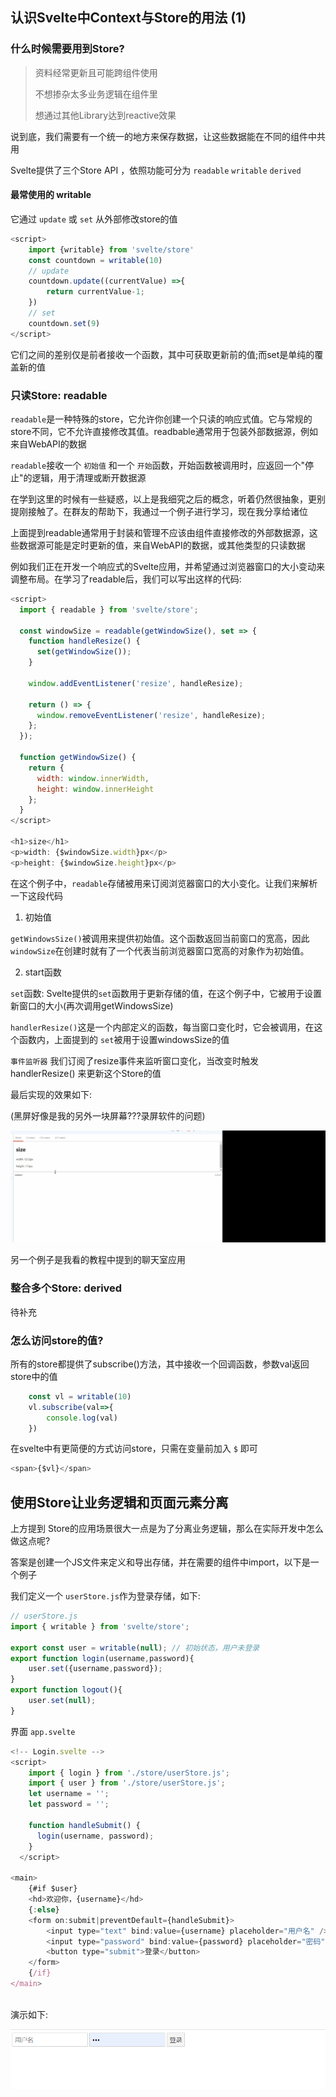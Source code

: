 ## 认识Svelte中Context与Store的用法 (1)

### 什么时候需要用到Store?

> 资料经常更新且可能跨组件使用
> 
> 不想掺杂太多业务逻辑在组件里
> 
> 想通过其他Library达到reactive效果

说到底，我们需要有一个统一的地方来保存数据，让这些数据能在不同的组件中共用

Svelte提供了三个Store API ，依照功能可分为 `readable` `writable` `derived`

#### 最常使用的 writable

它通过 `update` 或 `set` 从外部修改store的值

```javascript
<script>
	import {writable} from 'svelte/store'
	const countdown = writable(10)
	// update
	countdown.update((currentValue) =>{
		return currentValue-1;
	})
	// set
	countdown.set(9)
</script>
```

它们之间的差别仅是前者接收一个函数，其中可获取更新前的值;而set是单纯的覆盖新的值

### 只读Store: readable

`readable`是一种特殊的store，它允许你创建一个只读的响应式值。它与常规的store不同，它不允许直接修改其值。readbable通常用于包装外部数据源，例如来自WebAPI的数据

`readable`接收一个 `初始值` 和一个 `开始`函数，开始函数被调用时，应返回一个"停止"的逻辑，用于清理或断开数据源

在学到这里的时候有一些疑惑，以上是我细究之后的概念，听着仍然很抽象，更别提刚接触了。在群友的帮助下，我通过一个例子进行学习，现在我分享给诸位

上面提到readable通常用于封装和管理不应该由组件直接修改的外部数据源，这些数据源可能是定时更新的值，来自WebAPI的数据，或其他类型的只读数据

例如我们正在开发一个响应式的Svelte应用，并希望通过浏览器窗口的大小变动来调整布局。在学习了readable后，我们可以写出这样的代码:

```javascript
<script>
  import { readable } from 'svelte/store';

  const windowSize = readable(getWindowSize(), set => {
    function handleResize() {
      set(getWindowSize());
    }

    window.addEventListener('resize', handleResize);

    return () => {
      window.removeEventListener('resize', handleResize);
    };
  });

  function getWindowSize() {
    return {
      width: window.innerWidth,
      height: window.innerHeight
    };
  }
</script>

<h1>size</h1>
<p>width: {$windowSize.width}px</p>
<p>height: {$windowSize.height}px</p>

```

在这个例子中，`readable`存储被用来订阅浏览器窗口的大小变化。让我们来解析一下这段代码

1. 初始值

`getWindowsSize()`被调用来提供初始值。这个函数返回当前窗口的宽高，因此`windowSize`在创建时就有了一个代表当前浏览器窗口宽高的对象作为初始值。

2. start函数

`set`函数: Svelte提供的`set`函数用于更新存储的值，在这个例子中，它被用于设置新窗口的大小(再次调用getWindowsSize)

`handlerResize()`这是一个内部定义的函数，每当窗口变化时，它会被调用，在这个函数内，上面提到的 `set`被用于设置windowsSize的值

`事件监听器` 我们订阅了resize事件来监听窗口变化，当改变时触发 handlerResize() 来更新这个Store的值

最后实现的效果如下:

(黑屏好像是我的另外一块屏幕???录屏软件的问题)

![resize](resize.gif)

另一个例子是我看的教程中提到的聊天室应用

### 整合多个Store: derived

待补充

### 怎么访问store的值?

所有的store都提供了subscribe()方法，其中接收一个回调函数，参数val返回store中的值

```javascript
	const vl = writable(10)
	vl.subscribe(val=>{
		console.log(val)
	})
```

在svelte中有更简便的方式访问store，只需在变量前加入 `$` 即可

```javascript
<span>{$vl}</span>
```

## 使用Store让业务逻辑和页面元素分离

上方提到 Store的应用场景很大一点是为了分离业务逻辑，那么在实际开发中怎么做这点呢?

答案是创建一个JS文件来定义和导出存储，并在需要的组件中import，以下是一个例子

我们定义一个 `userStore.js`作为登录存储，如下:

```javascript
// userStore.js
import { writable } from 'svelte/store';

export const user = writable(null); // 初始状态，用户未登录
export function login(username,password){
    user.set({username,password});
}
export function logout(){
    user.set(null);
}
```

界面 `app.svelte`

```javascript
<!-- Login.svelte -->
<script>
	import { login } from './store/userStore.js';
	import { user } from './store/userStore.js';
	let username = '';
	let password = '';
  
	function handleSubmit() {
	  login(username, password);
	}
  </script>
  
<main>
	{#if $user}
	<hd>欢迎你，{username}</hd>
	{:else}
	<form on:submit|preventDefault={handleSubmit}>
		<input type="text" bind:value={username} placeholder="用户名" />
		<input type="password" bind:value={password} placeholder="密码" />
		<button type="submit">登录</button>
	</form>
	{/if}
</main>
  
```

演示如下:

![login](login.gif)
